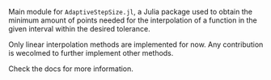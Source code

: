 Main module for `AdaptiveStepSize.jl`, a Julia package used to obtain the minimum amount of points needed for the interpolation of a function in the given interval within the desired tolerance.

Only linear interpolation methods are implemented for now. Any contribution is wecolmed to further implement other methods.

Check the docs for more information.
